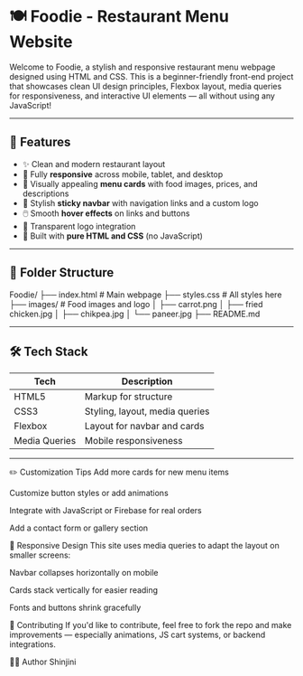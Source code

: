# 🍽️ Foodie - Restaurant Menu Website

Welcome to Foodie, a stylish and responsive restaurant menu webpage designed using HTML and CSS. This is a beginner-friendly front-end project that showcases clean UI design principles, Flexbox layout, media queries for responsiveness, and interactive UI elements — all without using any JavaScript!

---


## 🧠 Features

- ✨ Clean and modern restaurant layout
- 📱 Fully **responsive** across mobile, tablet, and desktop
- 🍔 Visually appealing **menu cards** with food images, prices, and descriptions
- 🎨 Stylish **sticky navbar** with navigation links and a custom logo
- 🖱️ Smooth **hover effects** on links and buttons
- 🔳 Transparent logo integration
- 🧰 Built with **pure HTML and CSS** (no JavaScript)

---

## 📁 Folder Structure

Foodie/
├── index.html # Main webpage
├── styles.css # All styles here
├── images/ # Food images and logo
│ ├── carrot.png
│ ├── fried chicken.jpg
│ ├── chikpea.jpg
│ └── paneer.jpg
├── README.md 


---

## 🛠️ Tech Stack

| Tech     | Description                        |
|----------|------------------------------------|
| HTML5    | Markup for structure               |
| CSS3     | Styling, layout, media queries     |
| Flexbox  | Layout for navbar and cards        |
| Media Queries | Mobile responsiveness         |

---


✏️ Customization Tips
Add more cards for new menu items

Customize button styles or add animations

Integrate with JavaScript or Firebase for real orders

Add a contact form or gallery section

📱 Responsive Design
This site uses media queries to adapt the layout on smaller screens:

Navbar collapses horizontally on mobile

Cards stack vertically for easier reading

Fonts and buttons shrink gracefully

🤝 Contributing
If you'd like to contribute, feel free to fork the repo and make improvements — especially animations, JS cart systems, or backend integrations.

🧑‍💻 Author
Shinjini


